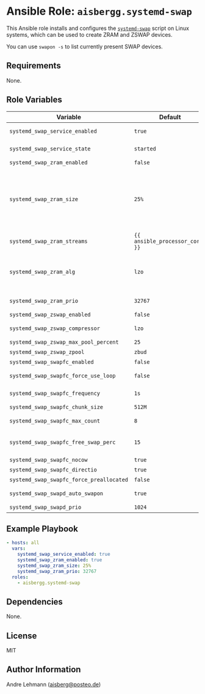 # Ansible Role: `aisbergg.systemd-swap`

This Ansible role installs and configures the [`systemd-swap`](https://github.com/Nefelim4ag/systemd-swap) script on Linux systems, which can be used to create ZRAM and ZSWAP devices.

You can use `swapon -s` to list currently present SWAP devices.

## Requirements

None.

## Role Variables

| Variable | Default | Comments |
|----------|---------|----------|
| `systemd_swap_service_enabled` | `true` | Enable the systemd-swap service. |
| `systemd_swap_service_state` | `started` | Set the run state of the systemd-service. |
| `systemd_swap_zram_enabled` | `false` | Enable ZRAM. |
| `systemd_swap_zram_size` | `25%` | Amount of RAM to dedicate to ZRAM. If no unit is specified it will default to 'M'. A percent value '%' refers to the amount of total available memory. The following units are allowed: K,M,G,T,P,E,Z,Y,KiB,KB,MiB,...  |
| `systemd_swap_zram_streams` | `{{ ansible_processor_cores }}` | Number of processor cores to use for compression. |
| `systemd_swap_zram_alg` | `lzo` | Compression algorithm to use for ZRAM. Use `zramctl -h` to get a list of valid compression algorithms to use. |
| `systemd_swap_zram_prio` | `32767` | Usage priority of the ZRAM devices. |
| `systemd_swap_zswap_enabled` | `false` | Enable ZSWAP. |
| `systemd_swap_zswap_compressor` | `lzo` | Compression algorithm to use for ZRAM. |
| `systemd_swap_zswap_max_pool_percent` | `25` | Max pool size. |
| `systemd_swap_zswap_zpool` | `zbud` | Type of ZSWAP pool. |
| `systemd_swap_swapfc_enabled` | `false` | Enable chunked swap files. |
| `systemd_swap_swapfc_force_use_loop` | `false` | Force usage of swapfile + loop. |
| `systemd_swap_swapfc_frequency` | `1s` | How often check free swap space. |
| `systemd_swap_swapfc_chunk_size` | `512M` | Size of a chunk. |
| `systemd_swap_swapfc_max_count` | `8` | Number of chunks to allocate. |
| `systemd_swap_swapfc_free_swap_perc` | `15` | Add a new chunk, if threshold is reached (if free space < 15%). |
| `systemd_swap_swapfc_nocow` | `true` | Disable CoW on swapfile. |
| `systemd_swap_swapfc_directio` | `true` | Use directio for loop dev. |
| `systemd_swap_swapfc_force_preallocated` | `false` | Preallocate created files. |
| `systemd_swap_swapd_auto_swapon` | `true` | Find and auto swapon all available swap devices |
| `systemd_swap_swapd_prio` | `1024` | Priority of systemd services. |

## Example Playbook

```yaml
- hosts: all
  vars:
    systemd_swap_service_enabled: true
    systemd_swap_zram_enabled: true
    systemd_swap_zram_size: 25%
    systemd_swap_zram_prio: 32767
  roles:
    - aisbergg.systemd-swap
```

## Dependencies

None.

## License

MIT

## Author Information

Andre Lehmann (aisberg@posteo.de)
